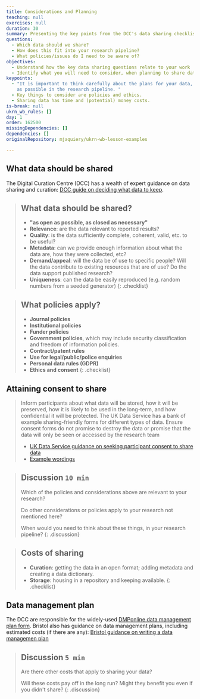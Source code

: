 ```yaml
---
title: Considerations and Planning
teaching: null
exercises: null
duration: 30
summary: Presenting the key points from the DCC's data sharing checklist.
questions:
  - Which data should we share?
  - How does this fit into your research pipeline?
  - What policies/issues do I need to be aware of?
objectives:
  - Understand how the key data sharing questions relate to your work
  - Identify what you will need to consider, when planning to share data
keypoints:
  - "It is important to think carefully about the plans for your data, as early
    as possible in the research pipeline. "
  - Key things to consider are policies and ethics.
  - Sharing data has time and (potential) money costs.
is-break: null
ukrn_wb_rules: []
day: 1
order: 162500
missingDependencies: []
dependencies: []
originalRepository: mjaquiery/ukrn-wb-lesson-examples

---
```

## What data should be shared

The Digital Curation Centre (DCC) has a wealth of expert guidance on data sharing and curation: [DCC guide on deciding what data to keep](https://www.dcc.ac.uk/guidance/how-guides/five-steps-decide-what-data-keep). 

> ## What data should be shared?
> * **"as open as possible, as closed as necessary"**
> * **Relevance**: are the data relevant to reported results?
> * **Quality**: is the data sufficiently complete, coherent, valid, etc. to be useful?
> * **Metadata**: can we provide enough information about what the data are, how they were collected, etc?
> * **Demand/appeal**: will the data be of use to specific people? Will the data contribute to existing resources that are of use? Do the data support published research?
> * **Uniqueness**: can the data be easily reproduced (e.g. random numbers from a seeded generator)
{: .checklist}

> ## What policies apply?
> * **Journal policies**
> * **Institutional policies**
> * **Funder policies**
> * **Government policies**, which may include security classification and freedom of information policies.
> * **Contract/patent rules**
> * **Use for legal/public/police enquiries**
> * **Personal data rules (GDPR)**
> * **Ethics and consent**
{: .checklist}

## Attaining consent to share
>
>Inform participants about what data will be stored, how it will be preserved, how it is likely to be used in the long-term, and how confidential it will be protected. The UK Data Service has a bank of example sharing-friendly forms for different types of data. Ensure consent forms do not promise to destroy the data or promise that the data will only be seen or accessed by the research team
> * [UK Data Service guidance on seeking participant consent to share data](https://www.ukdataservice.ac.uk/manage-data/legal-ethical/consent-data-sharing.aspx)
> * [Example wordings](https://www.ukdataservice.ac.uk/manage-data/legal-ethical/consent-data-sharing/consent-forms.aspx)

> ## Discussion `10 min`
> Which of the policies and considerations above are relevant to your research?
> 
> Do other considerations or policies apply to your research not mentioned here?
> 
> When would you need to think about these things, in your research pipeline?
{: .discussion}

> ## Costs of sharing
> * **Curation**: getting the data in an open format; adding metadata and creating a data dictionary.
> * **Storage**: housing in a repository and keeping available.
{: .checklist}

## Data management plan

The DCC are responsible for the widely-used [DMPonline data management plan form](https://dmponline.dcc.ac.uk/).
Bristol also has guidance on data management plans, including estimated costs (if there are any): [Bristol guidance on writing a data managemen plan](https://www.bristol.ac.uk/staff/researchers/data/writing-a-data-management-plan/)

> ## Discussion `5 min`
> 
> Are there other costs that apply to sharing your data?
>
> Will these costs pay off in the long run? Might they benefit you even if you didn't share? 
{: .discussion}

